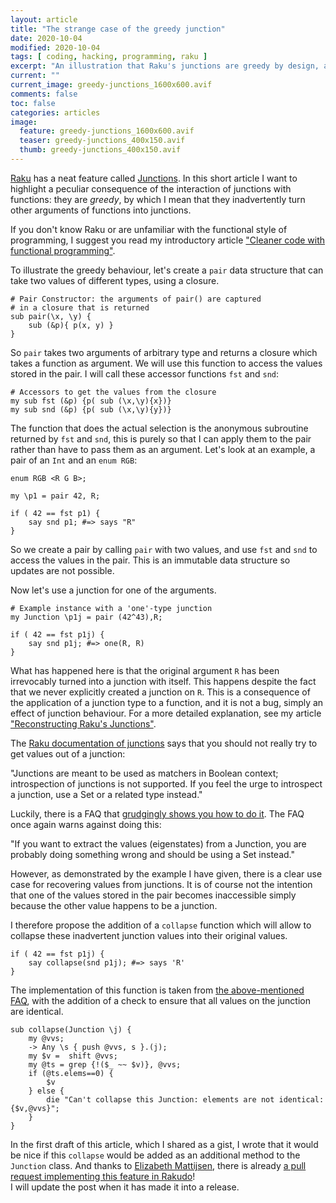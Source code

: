 ```yaml
---
layout: article
title: "The strange case of the greedy junction"
date: 2020-10-04
modified: 2020-10-04
tags: [ coding, hacking, programming, raku ]
excerpt: "An illustration that Raku's junctions are greedy by design, and a proposal."
current: ""
current_image: greedy-junctions_1600x600.avif
comments: false
toc: false
categories: articles
image:
  feature: greedy-junctions_1600x600.avif
  teaser: greedy-junctions_400x150.avif
  thumb: greedy-junctions_400x150.avif
---
```


[Raku](https://raku.org/) has a neat feature called [Junctions](https://docs.raku.org/type/Junction). In this short article I want to highlight a peculiar consequence of the interaction of junctions with functions: they are _greedy_, by which I mean that they inadvertently turn other arguments of functions into junctions. 

If you don't know Raku or are unfamiliar with the functional style of programming, I suggest you read my introductory article ["Cleaner code with functional programming"]({{site.url}}/articles/decluttering-with-functional-programming).


To illustrate the greedy behaviour, let's create a `pair` data structure that can take two values of different types, using a closure.
 
```perl6
# Pair Constructor: the arguments of pair() are captured
# in a closure that is returned
sub pair(\x, \y) {
    sub (&p){ p(x, y) } 
}
```

So `pair` takes two arguments of arbitrary type and returns a closure which takes a function as argument. We will use this function to access the values stored in the pair. I will call these accessor functions `fst` and `snd`:

```perl6
# Accessors to get the values from the closure
my sub fst (&p) {p( sub (\x,\y){x})}
my sub snd (&p) {p( sub (\x,\y){y})}
```

The function that does the actual selection is the anonymous subroutine returned by `fst` and `snd`, this is purely so that I can apply them to the pair rather than have to pass them as an argument. Let's look at an example, a pair of an `Int` and an `enum RGB`:

```perl6
enum RGB <R G B>;

my \p1 = pair 42, R;

if ( 42 == fst p1) {
    say snd p1;	#=> says "R"
}
```

So we create a pair by calling `pair` with two values, and use `fst` and `snd` to access the values in the pair. This is an immutable data structure so updates are not possible.

Now let's use a junction for one of the arguments.

```perl6
# Example instance with a 'one'-type junction
my Junction \p1j = pair (42^43),R;

if ( 42 == fst p1j) {
    say snd p1j; #=> one(R, R)
}
```

What has happened here is that the original argument `R` has been irrevocably turned into a junction with itself. This happens despite the fact that we never explicitly created a junction on `R`. This is a consequence of the application of a junction type to a function, and it is not a bug, simply an effect of junction behaviour. For a more detailed explanation, see my article ["Reconstructing Raku's Junctions"]({{site.url}}/articles/reconstructing-raku-junctions).

The [Raku documentation of junctions](https://docs.raku.org/type/Junction) says that you should not really try to get values out of a junction:

"Junctions are meant to be used as matchers in Boolean context; introspection of junctions is not supported. If you feel the urge to introspect a junction, use a Set or a related type instead."

Luckily, there is a FAQ that [grudgingly shows you how to do it](https://docs.raku.org/language/faq#index-entry-Junction_(FAQ)). The FAQ once again warns against doing this:

"If you want to extract the values (eigenstates) from a Junction, you are probably doing something wrong and should be using a Set instead."

However, as demonstrated by the example I have given, there is a clear use case for recovering values from junctions. It is of course not the intention that one of the values stored in the pair becomes inaccessible simply because the other value happens to be a junction.

I therefore propose the addition of a `collapse` function which will allow to collapse these inadvertent junction values into their original values.

```perl6
if ( 42 == fst p1j) {
    say collapse(snd p1j); #=> says 'R'
}
```

The implementation of this function is taken from [the above-mentioned FAQ](https://docs.raku.org/language/faq#index-entry-Junction_(FAQ)), with the addition of a check to ensure that all values on the junction are identical. 

```perl6
sub collapse(Junction \j) {    
    my @vvs;
    -> Any \s { push @vvs, s }.(j);    
    my $v =  shift @vvs;        
    my @ts = grep {!($_ ~~ $v)}, @vvs;
    if (@ts.elems==0) {  
        $v
    } else {
        die "Can't collapse this Junction: elements are not identical: {$v,@vvs}";
    }
}
```

In the first draft of this article, which I shared as a gist, I wrote that it would be nice if this `collapse` would be added as an additional method to the `Junction` class. And thanks to [Elizabeth Mattijsen](https://twitter.com/liztormato), there is already [a pull request implementing this feature in Rakudo](https://github.com/rakudo/rakudo/pull/3944)!  
I will update the post when it has made it into a release. 

